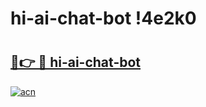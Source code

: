 # hi-ai-chat-bot !4e2k0

# <h2><a href="https://jzdukg.esa.edu.pl?title=hi-ai-chat-bot&ref=4e2k0">🔗👉 🔴 hi-ai-chat-bot</a></h2>

[![acn](https://github.com/user-attachments/assets/0f9c940e-d8b0-45ae-aac7-cd30a18b3e1c)](https://jzdukg.esa.edu.pl?title=hi-ai-chat-bot&ref=4e2k0)

